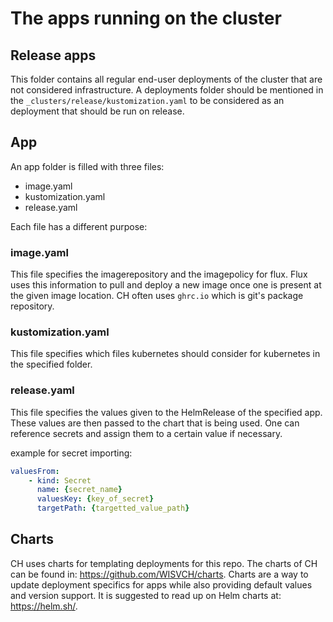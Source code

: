 # The apps running on the cluster

## Release apps
This folder contains all regular end-user deployments of the cluster that are not considered infrastructure. A deployments folder should be mentioned in the `_clusters/release/kustomization.yaml` to be considered as an deployment that should be run on release.

## App
 An app folder is filled with three files:
  - image.yaml
  - kustomization.yaml
  - release.yaml

Each file has a different purpose:

### image.yaml
This file specifies the imagerepository and the imagepolicy for flux. Flux uses this information to pull and deploy a new image once one is present at the given image location. CH often uses `ghrc.io` which is git's package repository.

### kustomization.yaml
This file specifies which files kubernetes should consider for kubernetes in the specified folder.

### release.yaml
This file specifies the values given to the HelmRelease of the specified app. These values are then passed to the chart that is being used. One can reference secrets and assign them to a certain value if necessary.

example for secret importing:
```yaml
valuesFrom:
    - kind: Secret
      name: {secret_name}
      valuesKey: {key_of_secret}
      targetPath: {targetted_value_path}
```

## Charts
CH uses charts for templating deployments for this repo. The charts of CH can be found in: https://github.com/WISVCH/charts. Charts are a way to update deployment specifics for apps while also providing default values and version support. It is suggested to read up on Helm charts at: https://helm.sh/.
